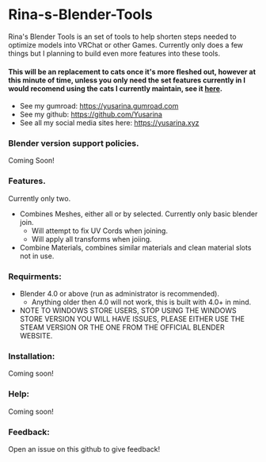 # Rina-s-Blender-Tools

Rina's Blender Tools is an set of tools to help shorten steps needed to optimize models into VRChat or other Games. Currently only does a few things but I planning to build even more features into these tools.

#### This will be an replacement to cats once it's more fleshed out, however at this minute of time, unless you only need the set features currently in I would recomend using the cats I currently maintain, see it [here](https://github.com/Yusarina/Cats-Blender-Plugin-Unofficial-).

- See my gumroad: https://yusarina.gumroad.com
- See my github: https://github.com/Yusarina
- See all my social media sites here: https://yusarina.xyz

### Blender version support policies.

Coming Soon!

### Features.
Currently only two.

- Combines Meshes, either all or by selected. Currently only basic blender join.
  - Will attempt to fix UV Cords when joining.
  - Will apply all transforms when joiing.
- Combine Materials, combines similar materials and clean material slots not in use.

### Requirments:

- Blender 4.0 or above (run as administrator is recommended).
  - Anything older then 4.0 will not work, this is built with 4.0+ in mind.
- NOTE TO WINDOWS STORE USERS, STOP USING THE WINDOWS STORE VERSION YOU WILL HAVE ISSUES, PLEASE EITHER USE THE STEAM VERSION OR THE ONE FROM THE OFFICIAL BLENDER WEBSITE.

### Installation:

Coming soon!

### Help:

Coming soon!

### Feedback:

Open an issue on this github to give feedback!

